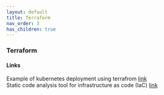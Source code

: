 ```yaml
---
layout: default
title: Terraform
nav_order: 3
has_children: true
---
```

### Terraform

#### Links   

Example of kubernetes deployment using terrafrom [link](https://aperogeek.fr/kubernetes-deployment-with-terraform)    
Static code analysis tool for infrastructure as code (IaC)  [link](https://github.com/bridgecrewio/checkov/)    

